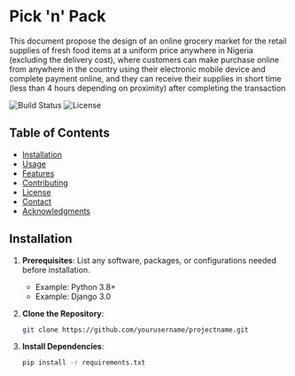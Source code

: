 # Pick 'n' Pack

This document propose the design of an online grocery market for the retail 
supplies of fresh food items at a uniform price anywhere in Nigeria (excluding the delivery cost), 
where customers can make purchase online from anywhere in the country using their electronic mobile 
device and complete payment online, and they can receive their supplies in short time 
(less than 4 hours depending on proximity) after completing the transaction

![Build Status](https://img.shields.io/badge/build-passing-brightgreen)
![License](https://img.shields.io/badge/license-MIT-blue)

## Table of Contents

- [Installation](#installation)
- [Usage](#usage)
- [Features](#features)
- [Contributing](#contributing)
- [License](#license)
- [Contact](#contact)
- [Acknowledgments](#acknowledgments)

## Installation

1. **Prerequisites**: List any software, packages, or configurations needed before installation.
    - Example: Python 3.8+
    - Example: Django 3.0

2. **Clone the Repository**:
    ```bash
    git clone https://github.com/yourusername/projectname.git
    ```

3. **Install Dependencies**:
    ```bash
    pip install -r requirements.txt
    ```
